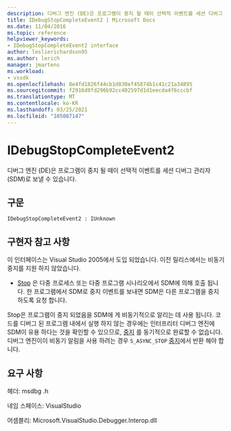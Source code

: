 ```yaml
---
description: 디버그 엔진 (DE)은 프로그램이 중지 될 때이 선택적 이벤트를 세션 디버그 관리자 (SDM)로 보낼 수 있습니다.
title: IDebugStopCompleteEvent2 | Microsoft Docs
ms.date: 11/04/2016
ms.topic: reference
helpviewer_keywords:
- IDebugStopCompleteEvent2 interface
author: leslierichardson95
ms.author: lerich
manager: jmartens
ms.workload:
- vssdk
ms.openlocfilehash: 8e4fd1826f44cb1d830ef45874b1c41c21a34895
ms.sourcegitcommit: f2916d8fd296b92cc402597d1d1eecda4f6cccbf
ms.translationtype: MT
ms.contentlocale: ko-KR
ms.lasthandoff: 03/25/2021
ms.locfileid: "105087147"
---
```

# <a name="idebugstopcompleteevent2"></a>IDebugStopCompleteEvent2

디버그 엔진 (DE)은 프로그램이 중지 될 때이 선택적 이벤트를 세션 디버그 관리자 (SDM)로 보낼 수 있습니다.

## <a name="syntax"></a>구문

```
IDebugStopCompleteEvent2 : IUnknown
```

## <a name="notes-for-implementers"></a>구현자 참고 사항

이 인터페이스는 Visual Studio 2005에서 도입 되었습니다. 이전 릴리스에서는 비동기 중지를 지원 하지 않았습니다.

- [Stop](../../../extensibility/debugger/reference/idebugengineprogram2-stop.md) 은 다중 프로세스 또는 다중 프로그램 시나리오에서 SDM에 의해 호출 됩니다. 한 프로그램에서 SDM로 중지 이벤트를 보내면 SDM은 다른 프로그램을 중지 하도록 요청 합니다.

Stop은 프로그램이 중지 되었음을 SDM에 게 비동기적으로 알리는 데 사용 됩니다. 코드를 디버그 된 프로그램 내에서 실행 하지 않는 경우에는 인터프리터 디버그 엔진에 SDM이 유용 하다는 것을 확인할 수 있으므로, [중지](../../../extensibility/debugger/reference/idebugengineprogram2-stop.md) 를 동기적으로 완료할 수 없습니다. 디버그 엔진이이 비동기 알림을 사용 하려는 경우 `S_ASYNC_STOP` [중지](../../../extensibility/debugger/reference/idebugengineprogram2-stop.md)에서 반환 해야 합니다.

## <a name="requirements"></a>요구 사항

헤더: msdbg .h

네임 스페이스: VisualStudio

어셈블리: Microsoft.VisualStudio.Debugger.Interop.dll

